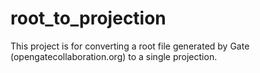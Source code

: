 # root_to_projection
This project is for converting a root file generated by Gate (opengatecollaboration.org) to a single projection. 
